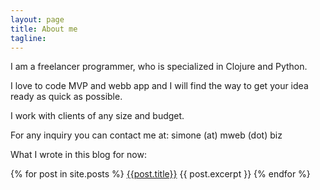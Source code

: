 ```yaml
---
layout: page
title: About me
tagline: 
---
```


I am a freelancer programmer, who is specialized in Clojure and Python.

I love to code MVP and webb app and I will find the way to get your idea ready as quick as possible. 

I work with clients of any size and budget.

For any inquiry you can contact me at: simone (at) mweb (dot) biz

What I wrote in this blog for now:

{% for post in site.posts %}
   [{{post.title}}]({{post.url}})
   {{ post.excerpt }}
{% endfor %}